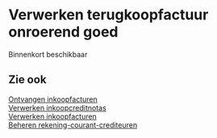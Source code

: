 # Verwerken terugkoopfactuur onroerend goed

Binnenkort beschikbaar

## Zie ook

[Ontvangen inkoopfacturen](../ontvangen-inkoopfacturen/)  
[Verwerken inkoopcreditnotas](../verwerken-inkoopcreditnotas/)  
[Verwerken inkoopfacturen](../verwerken-inkoopfacturen/)  
[Beheren rekening-courant-crediteuren](../beheren-rekening-courant-crediteuren/)  

